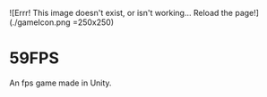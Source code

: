 ![Errr! This image doesn't exist, or isn't working... Reload the page!](./gameIcon.png =250x250)

# 59FPS
An fps game made in Unity. 
